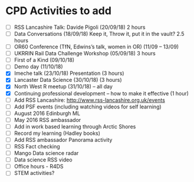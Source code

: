 # CPD Activities to add

- [ ] RSS Lancashire Talk: Davide Pigoli (20/09/18) 2 hours
- [ ] Data Conversations (18/09/18) Keep it, Throw it, put it in the vault? 2.5 hours
- [ ] OR60 Conference (TfN, Edwins’s talk, women in OR) (11/09 – 13/09)
- [ ] UKRRIN Rail Data Challenge Workshop (05/09/18) 3 hours
- [ ] First of a Kind (09/10/18)
- [ ] Demo day (11/10/18)
- [x] Imeche talk (23/10/18) Presentation (3 hours)
- [x] Lancaster Data Science (30/10/18) (3 hours)
- [x] North West R meetup (31/10/18) – all day
- [x] Continuing professional development – how to make it effective (1 hour)
- [ ] Add RSS Lancashire: http://www.rss-lancashire.org.uk/events
- [ ] Add PSF events (including watching videos for self learning)
- [ ] August 2016 Edinburgh ML
- [ ] May 2016 RSS ambassador
- [ ] Add in work based learning through Arctic Shores
- [ ] Record my learning (Hadley books)
- [ ] Add RSS ambassador Panorama activity
- [ ] RSS Fact checking
- [ ] Mango Data science radar
- [ ] Data science RSS video 
- [ ] Office hours - R4DS
- [ ] STEM activities?
